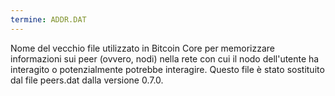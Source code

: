 ```yaml
---
termine: ADDR.DAT
---
```


Nome del vecchio file utilizzato in Bitcoin Core per memorizzare informazioni sui peer (ovvero, nodi) nella rete con cui il nodo dell'utente ha interagito o potenzialmente potrebbe interagire. Questo file è stato sostituito dal file peers.dat dalla versione 0.7.0.